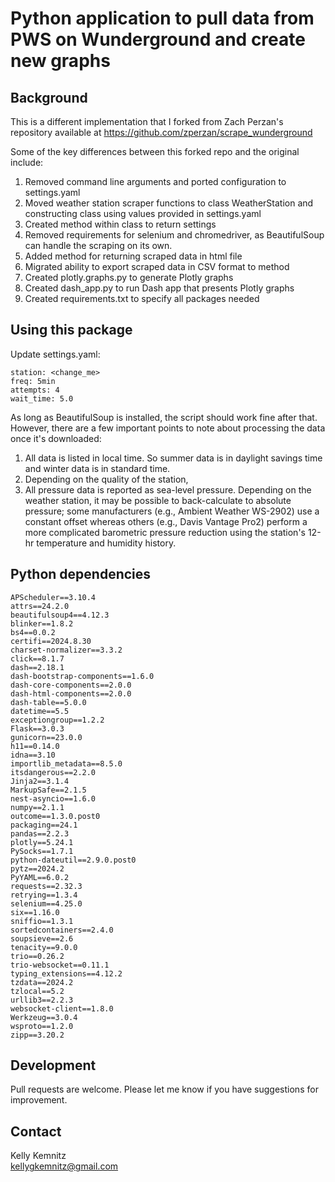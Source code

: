 # Python application to pull data from PWS on Wunderground and create new graphs

## Background
This is a different implementation that I forked from Zach Perzan's repository available at https://github.com/zperzan/scrape_wunderground

Some of the key differences between this forked repo and the original include:
1. Removed command line arguments and ported configuration to settings.yaml
2. Moved weather station scraper functions to class WeatherStation and constructing class using values provided in settings.yaml
3. Created method within class to return settings
4. Removed requirements for selenium and chromedriver, as BeautifulSoup can handle the scraping on its own.
5. Added method for returning scraped data in html file
6. Migrated ability to export scraped data in CSV format to method
7. Created plotly.graphs.py to generate Plotly graphs
8. Created dash_app.py to run Dash app that presents Plotly graphs
9. Created requirements.txt to specify all packages needed


## Using this package
Update settings.yaml:
```
station: <change_me>
freq: 5min
attempts: 4
wait_time: 5.0
```

As long as BeautifulSoup is installed, the script should work fine after that. However, there are a few important points to note about processing the data once it's downloaded:

1. All data is listed in local time. So summer data is in daylight savings time and winter data is in standard time.
2. Depending on the quality of the station, 
3. All pressure data is reported as sea-level pressure. Depending on the weather station, it may be possible to back-calculate to absolute pressure; some manufacturers (e.g., Ambient Weather WS-2902) use a constant offset whereas others (e.g., Davis Vantage Pro2) perform a more complicated barometric pressure reduction using the station's 12-hr temperature and humidity history.

## Python dependencies 
```
APScheduler==3.10.4
attrs==24.2.0
beautifulsoup4==4.12.3
blinker==1.8.2
bs4==0.0.2
certifi==2024.8.30
charset-normalizer==3.3.2
click==8.1.7
dash==2.18.1
dash-bootstrap-components==1.6.0
dash-core-components==2.0.0
dash-html-components==2.0.0
dash-table==5.0.0
datetime==5.5
exceptiongroup==1.2.2
Flask==3.0.3
gunicorn==23.0.0
h11==0.14.0
idna==3.10
importlib_metadata==8.5.0
itsdangerous==2.2.0
Jinja2==3.1.4
MarkupSafe==2.1.5
nest-asyncio==1.6.0
numpy==2.1.1
outcome==1.3.0.post0
packaging==24.1
pandas==2.2.3
plotly==5.24.1
PySocks==1.7.1
python-dateutil==2.9.0.post0
pytz==2024.2
PyYAML==6.0.2
requests==2.32.3
retrying==1.3.4
selenium==4.25.0
six==1.16.0
sniffio==1.3.1
sortedcontainers==2.4.0
soupsieve==2.6
tenacity==9.0.0
trio==0.26.2
trio-websocket==0.11.1
typing_extensions==4.12.2
tzdata==2024.2
tzlocal==5.2
urllib3==2.2.3
websocket-client==1.8.0
Werkzeug==3.0.4
wsproto==1.2.0
zipp==3.20.2
```

## Development
Pull requests are welcome. Please let me know if you have suggestions for improvement.

## Contact
Kelly Kemnitz  
[kellygkemnitz@gmail.com](mailto:kellygkemnitz@gmail.com)  
